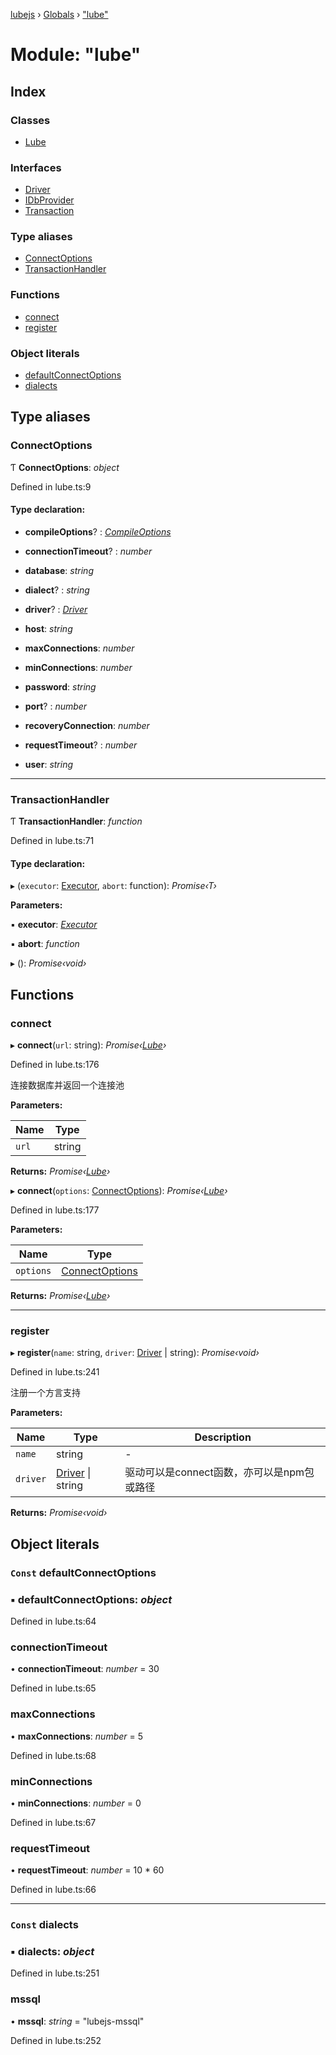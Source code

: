 [lubejs](../README.md) › [Globals](../globals.md) › ["lube"](_lube_.md)

# Module: "lube"

## Index

### Classes

* [Lube](../classes/_lube_.lube.md)

### Interfaces

* [Driver](../interfaces/_lube_.driver.md)
* [IDbProvider](../interfaces/_lube_.idbprovider.md)
* [Transaction](../interfaces/_lube_.transaction.md)

### Type aliases

* [ConnectOptions](_lube_.md#connectoptions)
* [TransactionHandler](_lube_.md#transactionhandler)

### Functions

* [connect](_lube_.md#connect)
* [register](_lube_.md#register)

### Object literals

* [defaultConnectOptions](_lube_.md#const-defaultconnectoptions)
* [dialects](_lube_.md#const-dialects)

## Type aliases

###  ConnectOptions

Ƭ **ConnectOptions**: *object*

Defined in lube.ts:9

#### Type declaration:

* **compileOptions**? : *[CompileOptions](../interfaces/_compile_.compileoptions.md)*

* **connectionTimeout**? : *number*

* **database**: *string*

* **dialect**? : *string*

* **driver**? : *[Driver](../interfaces/_lube_.driver.md)*

* **host**: *string*

* **maxConnections**: *number*

* **minConnections**: *number*

* **password**: *string*

* **port**? : *number*

* **recoveryConnection**: *number*

* **requestTimeout**? : *number*

* **user**: *string*

___

###  TransactionHandler

Ƭ **TransactionHandler**: *function*

Defined in lube.ts:71

#### Type declaration:

▸ (`executor`: [Executor](../classes/_execute_.executor.md), `abort`: function): *Promise‹T›*

**Parameters:**

▪ **executor**: *[Executor](../classes/_execute_.executor.md)*

▪ **abort**: *function*

▸ (): *Promise‹void›*

## Functions

###  connect

▸ **connect**(`url`: string): *Promise‹[Lube](../classes/_lube_.lube.md)›*

Defined in lube.ts:176

连接数据库并返回一个连接池

**Parameters:**

Name | Type |
------ | ------ |
`url` | string |

**Returns:** *Promise‹[Lube](../classes/_lube_.lube.md)›*

▸ **connect**(`options`: [ConnectOptions](_lube_.md#connectoptions)): *Promise‹[Lube](../classes/_lube_.lube.md)›*

Defined in lube.ts:177

**Parameters:**

Name | Type |
------ | ------ |
`options` | [ConnectOptions](_lube_.md#connectoptions) |

**Returns:** *Promise‹[Lube](../classes/_lube_.lube.md)›*

___

###  register

▸ **register**(`name`: string, `driver`: [Driver](../interfaces/_lube_.driver.md) | string): *Promise‹void›*

Defined in lube.ts:241

注册一个方言支持

**Parameters:**

Name | Type | Description |
------ | ------ | ------ |
`name` | string | - |
`driver` | [Driver](../interfaces/_lube_.driver.md) &#124; string | 驱动可以是connect函数，亦可以是npm包或路径  |

**Returns:** *Promise‹void›*

## Object literals

### `Const` defaultConnectOptions

### ▪ **defaultConnectOptions**: *object*

Defined in lube.ts:64

###  connectionTimeout

• **connectionTimeout**: *number* = 30

Defined in lube.ts:65

###  maxConnections

• **maxConnections**: *number* = 5

Defined in lube.ts:68

###  minConnections

• **minConnections**: *number* = 0

Defined in lube.ts:67

###  requestTimeout

• **requestTimeout**: *number* = 10 * 60

Defined in lube.ts:66

___

### `Const` dialects

### ▪ **dialects**: *object*

Defined in lube.ts:251

###  mssql

• **mssql**: *string* = "lubejs-mssql"

Defined in lube.ts:252
